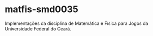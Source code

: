 # matfis-smd0035
  Implementações da disciplina de Matemática e Física para Jogos da Universidade Federal do Ceará. 
